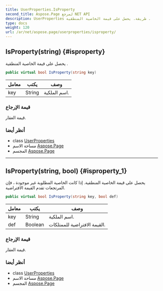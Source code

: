 ```yaml
---
title: UserProperties.IsProperty
second_title: Aspose.Page لمرجع NET API
description: UserProperties طريقة. يحصل على قيمة الخاصية المنطقية .
type: docs
weight: 120
url: /ar/net/aspose.page/userproperties/isproperty/
---
```

## IsProperty(string) {#isproperty}

يحصل على قيمة الخاصية المنطقية .

```csharp
public virtual bool IsProperty(string key)
```

| معامل | يكتب | وصف |
| --- | --- | --- |
| key | String | اسم الملكية. |

### قيمة الإرجاع

قيمة العقار.

### أنظر أيضا

* class [UserProperties](../)
* مساحة الاسم [Aspose.Page](../../userproperties/)
* المجسم [Aspose.Page](../../../)

---

## IsProperty(string, bool) {#isproperty_1}

يحصل على قيمة الخاصية المنطقية. إذا كانت الخاصية المطلوبة غير موجودة ، فإن المرتجعات تقدم القيمة الافتراضية.

```csharp
public virtual bool IsProperty(string key, bool def)
```

| معامل | يكتب | وصف |
| --- | --- | --- |
| key | String | اسم الملكية. |
| def | Boolean | القيمة الافتراضية للممتلكات. |

### قيمة الإرجاع

قيمة العقار.

### أنظر أيضا

* class [UserProperties](../)
* مساحة الاسم [Aspose.Page](../../userproperties/)
* المجسم [Aspose.Page](../../../)


